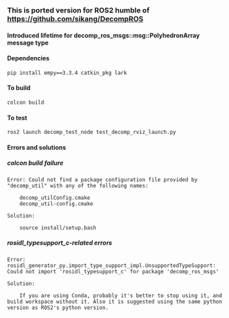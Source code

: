 ### This is ported version for ROS2 humble of https://github.com/sikang/DecompROS 

#### Introduced lifetime for decomp_ros_msgs::msg::PolyhedronArray message type 

#### Dependencies

    pip install empy==3.3.4 catkin_pkg lark

#### To build 

    colcon build

#### To test 
    
    ros2 launch decomp_test_node test_decomp_rviz_launch.py

#### Errors and solutions

##### colcon build failure

    Error: Could not find a package configuration file provided by "decomp_util" with any of the following names:

        decomp_utilConfig.cmake
        decomp_util-config.cmake

    Solution:

        source install/setup.bash

##### rosidl_typesupport_c-related errors

    Error: rosidl_generator_py.import_type_support_impl.UnsupportedTypeSupport: Could not import 'rosidl_typesupport_c' for package 'decomp_ros_msgs'

    Solution:

        If you are using Conda, probably it's better to stop using it, and build workspace without it. Also it is suggested using the same python version as ROS2's python version.
